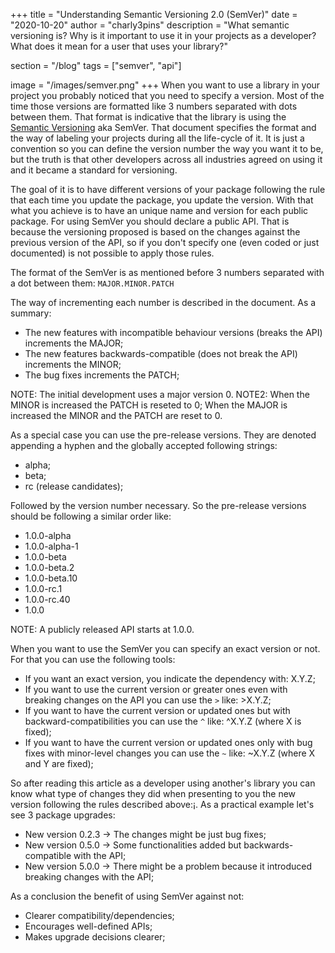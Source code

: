 +++
title = "Understanding Semantic Versioning 2.0 (SemVer)"
date = "2020-10-20"
author = "charly3pins"
description = "What semantic versioning is? Why is it important to use it in your projects as a developer? What does it mean for a user that uses your library?"

section = "/blog"
tags = ["semver", "api"]

image = "/images/semver.png"
+++
When you want to use a library in your project you probably noticed that you need to specify a version. Most of the time those versions are formatted like 3 numbers separated with dots between them. That format is indicative that the library is using the [Semantic Versioning](https://semver.org) aka SemVer. That document specifies the format and the way of labeling your projects during all the life-cycle of it. It is just a convention so you can define the version number the way you want it to be, but the truth is that other developers across all industries agreed on using it and it became a standard for versioning.

The goal of it is to have different versions of your package following the rule that each time you update the package, you update the version. With that what you  achieve is to have an unique name and version for each public package. For using SemVer you should declare a public API. That is because the versioning proposed is based on the changes against the previous version of the API, so if you don't specify one (even coded or just documented) is not possible to apply those rules.

The format of the SemVer is as mentioned before 3 numbers separated with a dot between them:
`MAJOR.MINOR.PATCH`

The way of incrementing each number is described in the document. As a summary:
- The new features with incompatible behaviour versions (breaks the API) increments the MAJOR;
- The new features backwards-compatible (does not break the API) increments the MINOR;
- The bug fixes increments the PATCH;

NOTE: The initial development uses a major version 0.
NOTE2: When the MINOR is increased the PATCH is reseted to 0; When the MAJOR is increased the MINOR and the PATCH are reset to 0.

As a special case you can use the pre-release versions. They are denoted appending a hyphen and the globally accepted following strings:
- alpha;
- beta;
- rc (release candidates);

Followed by the version number necessary. So the pre-release versions should be following a similar order like:
- 1.0.0-alpha
- 1.0.0-alpha-1
- 1.0.0-beta
- 1.0.0-beta.2
- 1.0.0-beta.10
- 1.0.0-rc.1
- 1.0.0-rc.40
- 1.0.0

NOTE: A publicly released API starts at 1.0.0.

When you want to use the SemVer you can specify an exact version or not. For that you can use the following tools:
- If you want an exact version, you indicate the dependency with: X.Y.Z;
- If you want to use the current version or greater ones even with breaking changes on the API you can use the `>` like: >X.Y.Z;
- If you want to have the current version or updated ones but with backward-compatibilities you can use the `^` like: ^X.Y.Z (where X is fixed);
- If you want to have the current version or updated ones only with bug fixes with minor-level changes you can use the `~` like: ~X.Y.Z (where X and Y are fixed);

So after reading this article as a developer using another's library you can know what type of changes they did when presenting to you the new version following the rules described above:¡. As a practical example let's see 3 package upgrades:
- New version 0.2.3 → The changes might be just bug fixes;
- New version 0.5.0 → Some functionalities added but backwards-compatible with the API;
- New version 5.0.0 → There might be a problem because it introduced breaking changes with the API;


As a conclusion the benefit of using SemVer against not:
- Clearer compatibility/dependencies;
- Encourages well-defined APIs;
- Makes upgrade decisions clearer;

